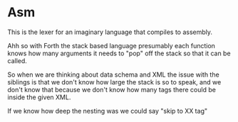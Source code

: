 # Asm

This is the lexer for an imaginary language that compiles to assembly.



Ahh so with Forth the stack based language presumably each function knows how many arguments
it needs to "pop" off the stack so that it can be called.

So when we are thinking about data schema and XML the issue with the siblings is that we don't know how large the stack is so to speak, and we don't know that because we don't know how many tags
there could be inside the given XML.

If we know how deep the nesting was we could say "skip to XX tag"
